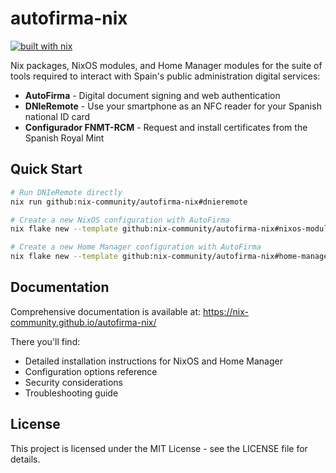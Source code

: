 # autofirma-nix

[![built with nix](https://builtwithnix.org/badge.svg)](https://builtwithnix.org)

Nix packages, NixOS modules, and Home Manager modules for the suite of tools required to interact with Spain's public administration digital services:

- **AutoFirma** - Digital document signing and web authentication
- **DNIeRemote** - Use your smartphone as an NFC reader for your Spanish national ID card
- **Configurador FNMT-RCM** - Request and install certificates from the Spanish Royal Mint

## Quick Start

```bash
# Run DNIeRemote directly
nix run github:nix-community/autofirma-nix#dnieremote

# Create a new NixOS configuration with AutoFirma
nix flake new --template github:nix-community/autofirma-nix#nixos-module ./my-autofirma-system

# Create a new Home Manager configuration with AutoFirma
nix flake new --template github:nix-community/autofirma-nix#home-manager-standalone ./my-autofirma-home
```

## Documentation

Comprehensive documentation is available at:
https://nix-community.github.io/autofirma-nix/

There you'll find:
- Detailed installation instructions for NixOS and Home Manager
- Configuration options reference
- Security considerations
- Troubleshooting guide

## License

This project is licensed under the MIT License - see the LICENSE file for details.